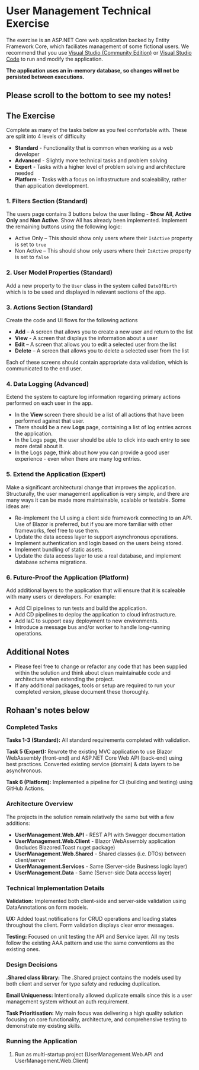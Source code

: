 # User Management Technical Exercise

The exercise is an ASP.NET Core web application backed by Entity Framework Core, which faciliates management of some fictional users.
We recommend that you use [Visual Studio (Community Edition)](https://visualstudio.microsoft.com/downloads) or [Visual Studio Code](https://code.visualstudio.com/Download) to run and modify the application. 

**The application uses an in-memory database, so changes will not be persisted between executions.**

## Please scroll to the bottom to see my notes!

## The Exercise
Complete as many of the tasks below as you feel comfortable with. These are split into 4 levels of difficulty 
* **Standard** - Functionality that is common when working as a web developer
* **Advanced** - Slightly more technical tasks and problem solving
* **Expert** - Tasks with a higher level of problem solving and architecture needed
* **Platform** - Tasks with a focus on infrastructure and scaleability, rather than application development.

### 1. Filters Section (Standard)

The users page contains 3 buttons below the user listing - **Show All**, **Active Only** and **Non Active**. Show All has already been implemented. Implement the remaining buttons using the following logic:
* Active Only – This should show only users where their `IsActive` property is set to `true`
* Non Active – This should show only users where their `IsActive` property is set to `false`

### 2. User Model Properties (Standard)

Add a new property to the `User` class in the system called `DateOfBirth` which is to be used and displayed in relevant sections of the app.

### 3. Actions Section (Standard)

Create the code and UI flows for the following actions
* **Add** – A screen that allows you to create a new user and return to the list
* **View** - A screen that displays the information about a user
* **Edit** – A screen that allows you to edit a selected user from the list  
* **Delete** – A screen that allows you to delete a selected user from the list

Each of these screens should contain appropriate data validation, which is communicated to the end user.

### 4. Data Logging (Advanced)

Extend the system to capture log information regarding primary actions performed on each user in the app.
* In the **View** screen there should be a list of all actions that have been performed against that user. 
* There should be a new **Logs** page, containing a list of log entries across the application.
* In the Logs page, the user should be able to click into each entry to see more detail about it.
* In the Logs page, think about how you can provide a good user experience - even when there are many log entries.

### 5. Extend the Application (Expert)

Make a significant architectural change that improves the application.
Structurally, the user management application is very simple, and there are many ways it can be made more maintainable, scalable or testable.
Some ideas are:
* Re-implement the UI using a client side framework connecting to an API. Use of Blazor is preferred, but if you are more familiar with other frameworks, feel free to use them.
* Update the data access layer to support asynchronous operations.
* Implement authentication and login based on the users being stored.
* Implement bundling of static assets.
* Update the data access layer to use a real database, and implement database schema migrations.

### 6. Future-Proof the Application (Platform)

Add additional layers to the application that will ensure that it is scaleable with many users or developers. For example:
* Add CI pipelines to run tests and build the application.
* Add CD pipelines to deploy the application to cloud infrastructure.
* Add IaC to support easy deployment to new environments.
* Introduce a message bus and/or worker to handle long-running operations.

## Additional Notes

* Please feel free to change or refactor any code that has been supplied within the solution and think about clean maintainable code and architecture when extending the project.
* If any additional packages, tools or setup are required to run your completed version, please document these thoroughly.

## Rohaan's notes below
### Completed Tasks

**Tasks 1-3 (Standard):** All standard requirements completed with validation.

**Task 5 (Expert):** Rewrote the existing MVC application to use Blazor WebAssembly (front-end) and ASP.NET Core Web API (back-end) using best practices. Converted existing service (domain) & data layers to be asynchronous.

**Task 6 (Platform):** Implemented a pipeline for CI (building and testing) using GitHub Actions.

### Architecture Overview

The projects in the solution remain relatively the same but with a few additions:

- **UserManagement.Web.API** - REST API with Swagger documentation
- **UserManagement.Web.Client** - Blazor WebAssembly application (Includes Blazored.Toast nuget package)
- **UserManagement.Web.Shared** - Shared classes (i.e. DTOs) between client/server
- **UserManagement.Services** - Same (Server-side Business logic layer)
- **UserManagement.Data** - Same (Server-side Data access layer)

### Technical Implementation Details

**Validation:** Implemented both client-side and server-side validation using DataAnnotations on form models.

**UX:** Added toast notifications for CRUD operations and loading states throughout the client. Form validation displays clear error messages.

**Testing:** Focused on unit testing the API and Service layer. All my tests follow the existing AAA pattern and use the same conventions as the existing ones.

### Design Decisions

**.Shared class library:** The .Shared project contains the models used by both client and server for type safety and reducing duplication.

**Email Uniqueness:** Intentionally allowed duplicate emails since this is a user management system without an auth requirement.

**Task Prioritisation:** My main focus was delivering a high quality solution focusing on core functionality, architecture, and comprehensive testing to demonstrate my existing skills. 

### Running the Application

1. Run as multi-startup project (UserManagement.Web.API and UserManagement.Web.Client)
